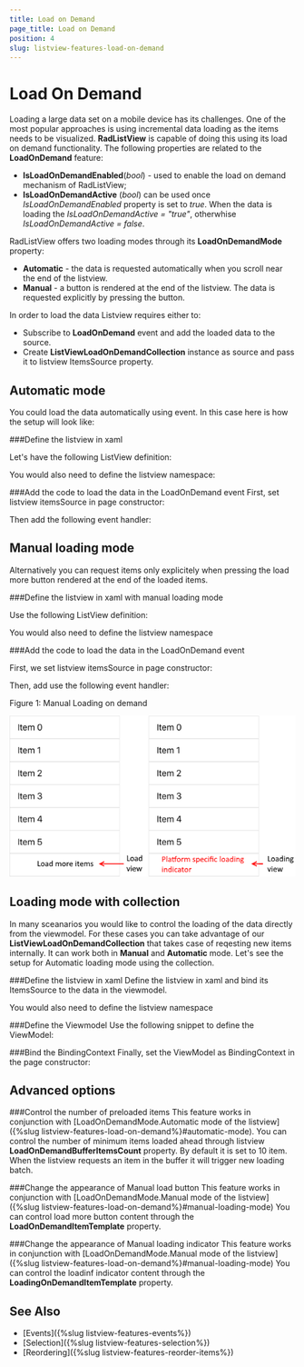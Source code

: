 ```yaml
---
title: Load on Demand
page_title: Load on Demand
position: 4
slug: listview-features-load-on-demand
---
```


# Load On Demand

Loading a large data set on a mobile device has its challenges. One of the most popular approaches is using incremental data loading as the items needs to be visualized. **RadListView** is capable of doing this using its load on demand functionality. The following properties are related to the **LoadOnDemand** feature:

* **IsLoadOnDemandEnabled**(*bool*) - used to enable the load on demand mechanism of RadListView;
* **IsLoadOnDemandActive** (*bool*) can be used once *IsLoadOnDemandEnabled* property is set to *true*. When the data is loading the *IsLoadOnDemandActive = "true"*, otherwhise *IsLoadOnDemandActive = false*.

RadListView offers two loading modes through its **LoadOnDemandMode** property:
 * **Automatic** - the data is requested automatically when you scroll near the end of the listview.
 * **Manual** - a button is rendered at the end of the listview. The data is requested explicitly by pressing the button.

In order to load the data Listview requires either to:
 * Subscribe to **LoadOnDemand** event and add the loaded data to the source.
 * Create **ListViewLoadOnDemandCollection** instance as source and pass it to listview ItemsSource property.

## Automatic mode
You could load the data automatically using event. In this case here is how the setup will look like:

###Define the listview in xaml

Let's have the following ListView definition:
<snippet id='listview-loadondemand-loadondemandeventauto-declaration'/>

You would also need to define the listview namespace:
 <snippet id='xmlns-telerikdatacontrols'/>

###Add the code to load the data in the LoadOnDemand event
First, set listview itemsSource in page constructor:
<snippet id='listview-loadondemand-loadondemandeventauto-bind'/>

Then add the following event handler:
<snippet id='listview-loadondemand-loadondemandeventauto-event'/>

## Manual loading mode
Alternatively you can request items only explicitely when pressing the load more button rendered at the end of the loaded items.

###Define the listview in xaml with manual loading mode

Use the following ListView definition:
<snippet id='listview-loadondemand-loadondemandeventmanual-declaration'/>

You would also need to define the listview namespace
 <snippet id='xmlns-telerikdatacontrols'/>

###Add the code to load the data in the LoadOnDemand event

First, we set listview itemsSource in page constructor:
<snippet id='listview-loadondemand-loadondemandeventmanual-bind'/>

Then, add use the following event handler:
<snippet id='listview-loadondemand-loadondemandeventmanual-event'/>

Figure 1: Manual Loading on demand

![ManualLoadOnDemand](images/listview-features-load-on-demand.png)

## Loading mode with collection
In many sceanarios you would like to control the loading of the data directly from the viewmodel. For these cases you can take advantage of our **ListViewLoadOnDemandCollection** that takes case of reqesting new items internally. It can work both in **Manual** and **Automatic** mode. Let's see the setup for Automatic loading mode using the collection.

###Define the listview in xaml
Define the listview in xaml and bind its ItemsSource to the data in the viewmodel.
<snippet id='listview-loadondemand-loadondemandcollection-declaration'/>

You would also need to define the listview namespace
 <snippet id='xmlns-telerikdatacontrols'/>

###Define the Viewmodel
Use the following snippet to define the ViewModel:
<snippet id='listview-loadondemand-loadondemandcollection-viewmodel'/>

###Bind the BindingContext 
Finally, set the ViewModel as BindingContext in the page constructor:
<snippet id='listview-loadondemand-loadondemandcollection-binding'/>

## Advanced options

###Control the number of preloaded items
This feature works in conjunction with [LoadOnDemandMode.Automatic mode of the listview]({%slug listview-features-load-on-demand%}#automatic-mode).  You can control the number of minimum items loaded ahead through listview **LoadOnDemandBufferItemsCount** property. By default it is set to 10 item. When the listview requests an item in the buffer it will trigger new loading batch.

###Change the appearance of Manual load button
This feature works in conjunction with [LoadOnDemandMode.Manual mode of the listview]({%slug listview-features-load-on-demand%}#manual-loading-mode)
You can control load more button content through the **LoadOnDemandItemTemplate** property.
<snippet id='listview-loadondemand-loadondemandcustomizations-lodbutton'/>

###Change the appearance of Manual loading indicator
This feature works in conjunction with [LoadOnDemandMode.Manual mode of the listview]({%slug listview-features-load-on-demand%}#manual-loading-mode)
You can control the loadinf indicator content through the **LoadingOnDemandItemTemplate** property.
<snippet id='listview-loadondemand-loadondemandcustomizations-loadingindicator'/>

## See Also

- [Events]({%slug listview-features-events%})
- [Selection]({%slug listview-features-selection%})
- [Reordering]({%slug listview-features-reorder-items%})
